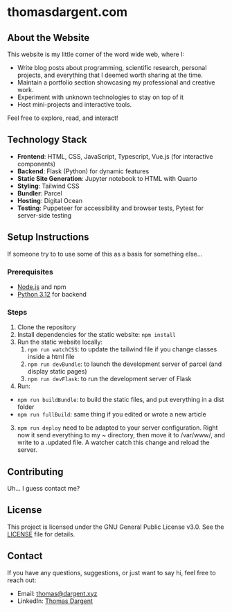 # thomasdargent.com

## About the Website
This website is my little corner of the word wide web, where I:
- Write blog posts about programming, scientific research, personal projects, and everything that I deemed worth sharing at the time.
- Maintain a portfolio section showcasing my professional and creative work.
- Experiment with unknown technologies to stay on top of it
- Host mini-projects and interactive tools.

Feel free to explore, read, and interact!

## Technology Stack
- **Frontend**: HTML, CSS, JavaScript, Typescript, Vue.js (for interactive components)
- **Backend**: Flask (Python) for dynamic features
- **Static Site Generation**: Jupyter notebook to HTML with Quarto
- **Styling**: Tailwind CSS
- **Bundler**: Parcel
- **Hosting**: Digital Ocean
- **Testing**: Puppeteer for accessibility and browser tests, Pytest for server-side testing

## Setup Instructions
If someone try to to use some of this as a basis for something else...
### Prerequisites
- [Node.js](https://nodejs.org/) and npm
- [Python 3.12](https://www.python.org/) for backend

### Steps
1. Clone the repository
2. Install dependencies for the static website: `npm install`
3. Run the static website locally:
   1. `npm run watchCSS`: to update the tailwind file if you change classes inside a html file
   2. `npm run devBundle`: to launch the development server of parcel (and display static pages)
   3. `npm run devFlask`: to run the development server of Flask
5. Run:
  - `npm run buildBundle`: to build the static files, and put everything in a dist folder
  - `npm run fullBuild`: same thing if you edited or wrote a new article
3. `npm run deploy` need to be adapted to your server configuration. Right now it send everything to my ~ directory, then move it to /var/www/, and write to a .updated file. A watcher catch this change and reload the server.

## Contributing
Uh... I guess contact me?

## License
This project is licensed under the GNU General Public License v3.0. See the [LICENSE](COPYING) file for details.

## Contact
If you have any questions, suggestions, or just want to say hi, feel free to reach out:
- Email: thomas@dargent.xyz
- LinkedIn: [Thomas Dargent](https://www.linkedin.com/in/thomas-dargent1/)


